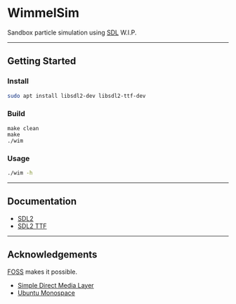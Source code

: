 # WimmelSim

Sandbox particle simulation using [SDL](https://www.libsdl.org/)
W.I.P.

---

## Getting Started

### Install

```bash
sudo apt install libsdl2-dev libsdl2-ttf-dev
```

### Build

```
make clean
make
./wim
```

### Usage

```bash
./wim -h
```
---

## Documentation

 * [SDL2](https://wiki.libsdl.org/SDL2/)
 * [SDL2 TTF](https://wiki.libsdl.org/SDL2_ttf/)

---

## Acknowledgements

[FOSS](https://en.wikipedia.org/wiki/Free_and_open-source_software) makes it possible.

 * [Simple Direct Media Layer](https://www.libsdl.org/)
 * [Ubuntu Monospace](https://design.ubuntu.com/font)
